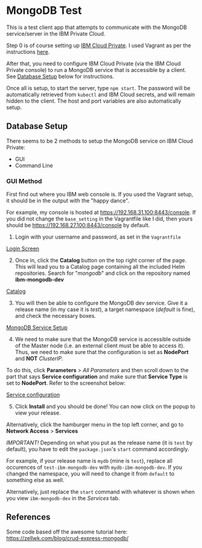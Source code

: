# MongoDB Test

This is a test client app that attempts to communicate with the MongoDB service/server in the IBM Private Cloud.

Step 0 is of course setting up [IBM Cloud Private](https://www.ibm.com/support/knowledgecenter/en/SSBS6K_1.2.0/kc_welcome_containers.html). I used Vagrant as per the instructions [here](https://github.com/IBM/deploy-ibm-cloud-private/blob/master/docs/deploy-vagrant.md).

After that, you need to configure IBM Cloud Private (via the IBM Cloud Private console) to run a MongoDB service that is accessible by a client. See [Database Setup](#database-setup) below for instructions.

Once all is setup, to start the server, type `npm start`. The password will be automatically retrieved from `kubectl` and IBM Cloud secrets, and will remain hidden to the client. The host and port variables are also automatically setup.

## Database Setup

There seems to be 2 methods to setup the MongoDB service on IBM Cloud Private:
 - GUI
 - Command Line

### GUI Method
First find out where you IBM web console is. If you used the Vagrant setup, it should be in the output with the "happy dance".

For example, my console is hosted at https://192.168.31.100:8443/console. If you did not change the `base_setting` in the Vagrantfile like I did, then yours should be https://192.168.27.100:8443/console by default.

1. Login with your username and password, as set in the `Vagrantfile`

[Login Screen](screenshots/setup1.png)

2. Once in, click the **Catalog** button on the top right corner of the page. This will lead you to a Catalog page containing all the included Helm repositories. Search for "*mongodb*" and click on the repository named **ibm-mongodb-dev**

[Catalog](screenshots/setup2.png)

3. You will then be able to configure the MongoDB dev service. Give it a release name (in my case it is *test*), a target namespace (*default* is fine), and check the necessary boxes.

[MongoDB Service Setup](screenshots/setup3.png)

4. We need to make sure that the MongoDB service is accessible outside of the Master node (i.e. an external client must be able to access it). Thus, we need to make sure that the configuration is set as **NodePort** and **NOT** *ClusterIP*.

To do this, click **Parameters** > *All Parameters* and then scroll down to the part that says **Service configuration** and make sure that **Service Type** is set to **NodePort**. Refer to the screenshot below:

[Service configuration](screenshots/setup4.png)

5. Click **Install** and you should be done! You can now click on the popup to view your release.

Alternatively, click the hamburger menu in the top left corner, and go to **Network Access** > **Services**

*IMPORTANT!*
Depending on what you put as the release name (it is `test` by default), you have to edit the `package.json`'s `start` command accordingly.

For example, if your release name is `mydb` (mine is `test`), replace all occurences of `test-ibm-mongodb-dev` with `mydb-ibm-mongodb-dev`. If you changed the namespace, you will need to change it from `default` to something else as well.

Alternatively, just replace the `start` command with whatever is shown when you view `ibm-mongodb-dev` in the *Services* tab.

## References

Some code based off the awesome tutorial here: https://zellwk.com/blog/crud-express-mongodb/
